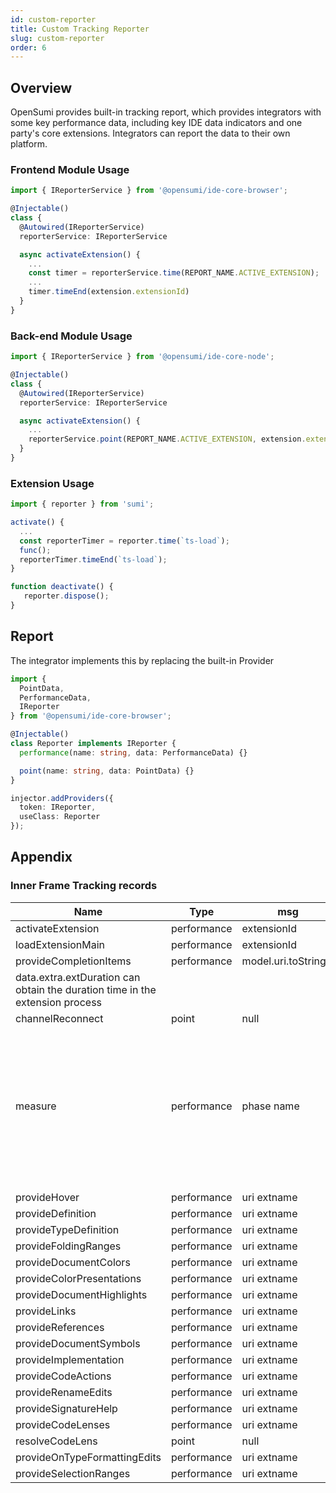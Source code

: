 ```yaml
---
id: custom-reporter
title: Custom Tracking Reporter
slug: custom-reporter
order: 6
---
```


## Overview

OpenSumi provides built-in tracking report, which provides integrators with some key performance data, including key IDE data indicators and one party's core extensions. Integrators can report the data to their own platform.

### Frontend Module Usage

```typescript
import { IReporterService } from '@opensumi/ide-core-browser';

@Injectable()
class {
  @Autowired(IReporterService)
  reporterService: IReporterService

  async activateExtension() {
    ...
    const timer = reporterService.time(REPORT_NAME.ACTIVE_EXTENSION);
    ...
    timer.timeEnd(extension.extensionId)
  }
}
```

### Back-end Module Usage

```typescript
import { IReporterService } from '@opensumi/ide-core-node';

@Injectable()
class {
  @Autowired(IReporterService)
  reporterService: IReporterService

  async activateExtension() {
    ...
    reporterService.point(REPORT_NAME.ACTIVE_EXTENSION, extension.extensionId);
  }
}
```

### Extension Usage

```typescript
import { reporter } from 'sumi';

activate() {
  ...
  const reporterTimer = reporter.time(`ts-load`);
  func();
  reporterTimer.timeEnd(`ts-load`);
}

function deactivate() {
   reporter.dispose();
}
```

## Report

The integrator implements this by replacing the built-in Provider

```typescript
import {
  PointData,
  PerformanceData,
  IReporter
} from '@opensumi/ide-core-browser';

@Injectable()
class Reporter implements IReporter {
  performance(name: string, data: PerformanceData) {}

  point(name: string, data: PointData) {}
}

injector.addProviders({
  token: IReporter,
  useClass: Reporter
});
```

## Appendix

### Inner Frame Tracking records

| Name                                              | Type        | msg                  | Note                                                                                                                                                                                                                                                                                                                                    |
| ------------------------------------------------- | ----------- | -------------------- | --------------------------------------------------------------------------------------------------------------------------------------------------------------------------------------------------------------------------------------------------------------------------------------------------------------------------------------- |
| activateExtension                                 | performance | extensionId          | extension activation time tracking                                                                                                                                                                                                                                                                                                                      |
| loadExtensionMain                                 | performance | extensionId          | time to load the main JS extension                                                                                                                                                                                                                                                                                                           |
| provideCompletionItems                            | performance | model.uri.toString() | obtain the completion time tracking                                                                                                                                                                                                                                                                                                             |
| data.extra.extDuration can obtain the duration time in the extension process |
| channelReconnect                                  | point       | null                  | reconnect time tracking                                                                                                                                                                                                                                                                                                                                |
| measure                                           | performance | phase name              | the time to start each phase of life cycle execution, where the msg format mainly includes: 1. each module life cycle duration: ${ModuleConstructName}.(initialize &#124; onStart &#124; onDidStart) 2. length of all module lifecycle: Contributions.(initialize &#124; onStart &#124; start)3.framework state ready duration:：Framework.ready 4. length of execution of methods within each class: ：${ClassConstructName}.\${methodName} |
|                                                   |
| provideHover                                      | performance | uri extname          | call duration tracking                                                                                                                                                                                                                                                                                                                            |
| provideDefinition                                 | performance | uri extname          | call duration tracking                                                                                                                                                                                                                                                                                                                             |
| provideTypeDefinition                             | performance | uri extname          | call duration tracking                                                                                                                                                                                                                                                                                                                      |
| provideFoldingRanges                              | performance | uri extname          | call duration tracking                                                                                                                                                                                                                                                                                                                           |
| provideDocumentColors                             | performance | uri extname          | call duration tracking                                                                                                                                                                                                                                                                                                                             |
| provideColorPresentations                         | performance | uri extname          | call duration tracking                                                                                                                                                                                                                                                                                                                         |
| provideDocumentHighlights                         | performance | uri extname          | call duration tracking                                                                                                                                                                                                                                                                                                                             |
| provideLinks                                      | performance | uri extname          | call duration tracking                                                                                                                                                                                                                                                                                                                             |
| provideReferences                                 | performance | uri extname          | call duration tracking                                                                                                                                                                                                                                                                                                                             |
| provideDocumentSymbols                            | performance | uri extname          | call duration tracking                                                                                                                                                                                                                                                                                                                             |
| provideImplementation                             | performance | uri extname          | call duration tracking                                                                                                                                                                                                                                                                                                                             |
| provideCodeActions                                | performance | uri extname          | call duration tracking                                                                                                                                                                                                                                                                                                                             |
| provideRenameEdits                                | performance | uri extname          | call duration tracking                                                                                                                                                                                                                                                                                                                             |
| provideSignatureHelp                              | performance | uri extname          | call duration tracking                                                                                                                                                                                                                                                                                                                             |
| provideCodeLenses                                 | performance | uri extname          | call duration tracking                                                                                                                                                                                                                                                                                                                             |
| resolveCodeLens                                   | point       | null                  | number of calls                                                                                                                                                                                                                                                                                                                                 |
| provideOnTypeFormattingEdits                      | performance | uri extname          | call duration tracking                                                                                                                                                                                                                                                                                                                             |
| provideSelectionRanges                            | performance | uri extname          | call duration tracking                                                                                                                                                                                                                                                                                                                             |
